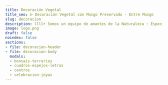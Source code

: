 ```yaml
---
title: Decoración Vegetal
title_seo: ᐅ Decoración Vegetal con Musgo Preservado - Entre Musgo
slug: decoracion
description: llll➤ Somos un equipo de amantes de la Naturaleza ☝ Especializadas en Diseño de Interiores y Decoración con Musgo auto-preservado.
image: logo.png
draft: false
noindex: false
sections:
- file: decoracion-header
- file: decoracion-body
  modals:
  - bonsais-terrarios
  - cuadros-espejos-letras
  - centros
  - celebracion-joyas
---
```

